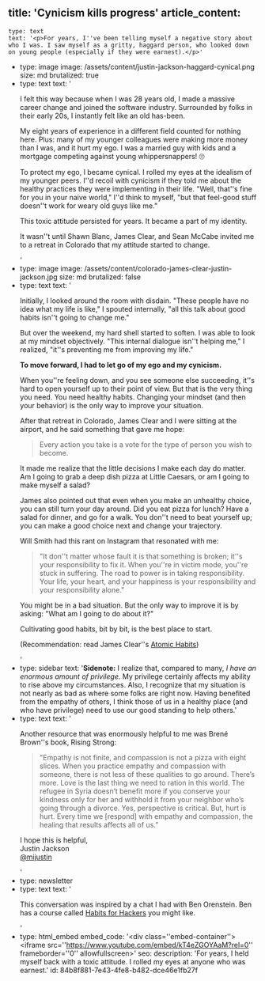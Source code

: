 title: 'Cynicism kills progress'
article_content:
  -
    type: text
    text: '<p>For years, I''ve been telling myself a negative story about who I was. I saw myself as a gritty, haggard person, who looked down on young people (especially if they were earnest).</p>'
  -
    type: image
    image: /assets/content/justin-jackson-haggard-cynical.png
    size: md
    brutalized: true
  -
    type: text
    text: '<p>I felt this way because when I was 28 years old, I made a massive career change and joined the software industry. Surrounded by folks in their early 20s, I instantly felt like an old has-been.</p><p>My eight years of experience in a different field counted for nothing here. Plus: many of my younger colleagues were making more money than I was, and it hurt my ego. I was a married guy with kids and a mortgage competing against young whippersnappers! 🙄</p><p>To protect my ego, I became cynical. I rolled my eyes at the idealism of my younger peers. I''d recoil with cynicism if they told me about the healthy practices they were implementing in their life. "Well, that''s fine for you in your naive world," I''d think to myself, "but that feel-good stuff doesn''t work for weary old guys like me."</p><p>This toxic attitude persisted for years. It became a part of my identity.</p><p>It wasn''t until Shawn Blanc, James Clear, and Sean McCabe invited me to a retreat in Colorado that my attitude started to change.</p>'
  -
    type: image
    image: /assets/content/colorado-james-clear-justin-jackson.jpg
    size: md
    brutalized: false
  -
    type: text
    text: '<p>Initially, I looked around the room with disdain. "These people have no idea what my life is like," I spouted internally, "all this talk about good habits isn''t going to change me."</p><p>But over the weekend, my hard shell started to soften. I was able to look at my mindset objectively. "This internal dialogue isn''t helping me," I realized, "it''s preventing me from improving my life."</p><p><b>To move forward, I had to let go of my ego and my cynicism.</b></p><p>When you''re feeling down, and you see someone else succeeding, it''s hard to open yourself up to their point of view. But that is the very thing you need. You need healthy habits. Changing your mindset (and then your behavior) is the only way to improve your situation.</p><p>After that retreat in Colorado, James Clear and I were sitting at the airport, and he said something that gave me hope:</p><blockquote><p>Every action you take is a vote for the type of person you wish to become.</p></blockquote><p>It made me realize that the little decisions I make each day do matter. Am I going to grab a deep dish pizza at Little Caesars, or am I going to make myself a salad?</p><p>James also pointed out that even when you make an unhealthy choice, you can still turn your day around. Did you eat pizza for lunch? Have a salad for dinner, and go for a walk. You don''t need to beat yourself up; you can make a good choice next and change your trajectory. </p><p>Will Smith had this rant on Instagram that resonated with me:</p><blockquote><p>"It don''t matter whose fault it is that something is broken; it''s your responsibility to fix it. When you''re in victim mode, you''re stuck in suffering. The road to power is in taking responsibility. Your life, your heart, and your happiness is your responsibility and your responsibility alone."</p></blockquote><p>You might be in a bad situation. But the only way to improve it is by asking: "What am I going to do about it?"</p><p>Cultivating good habits, bit by bit, is the best place to start.</p><p>(Recommendation: read James Clear''s <a href="https://jamesclear.com/atomic-habits">Atomic Habits</a>)</p>'
  -
    type: sidebar
    text: '**Sidenote:** I realize that, compared to many, <em>I have an enormous amount of privilege</em>. My privilege certainly affects my ability to rise above my circumstances. Also, I recognize that my situation is not nearly as bad as where some folks are right now. Having benefited from the empathy of others, I think those of us in a healthy place (and who have privilege) need to use our good standing to help others.'
  -
    type: text
    text: '<p>Another resource that was enormously helpful to me was Brené Brown''s book, Rising Strong:</p><blockquote><p>"Empathy is not finite, and compassion is not a pizza with eight slices. When you practice empathy and compassion with someone, there is not less of these qualities to go around. There’s more. Love is the last thing we need to ration in this world. The refugee in Syria doesn’t benefit more if you conserve your kindness only for her and withhold it from your neighbor who’s going through a divorce. Yes, perspective is critical. But, hurt is hurt.  Every time we [respond] with empathy and compassion, the healing that results affects all of us.” </p></blockquote><p>I hope this is helpful,<br>Justin Jackson<br><a href="https://twitter.com/mijustin">@mijustin</a></p>'
  -
    type: newsletter
  -
    type: text
    text: '<p>This conversation was inspired by a chat I had with Ben Orenstein. Ben has a course called <a href="https://www.habitsforhackers.com/">Habits for Hackers</a>&nbsp;you might like.</p>'
  -
    type: html_embed
    embed_code: '<style>.embed-container { position: relative; padding-bottom: 56.25%; height: 0; overflow: hidden; max-width: 100%; -webkit-filter: grayscale(100%); filter: grayscale(100%); } .embed-container iframe, .embed-container object, .embed-container embed { position: absolute; top: 0; left: 0; width: 100%; height: 100%; }</style><div class=''embed-container''><iframe src=''https://www.youtube.com/embed/kT4eZGOYAaM?rel=0'' frameborder=''0'' allowfullscreen></iframe></div>'
seo:
  description: 'For years, I held myself back with a toxic attitude. I rolled my eyes at anyone who was earnest.'
id: 84b8f881-7e43-4fe8-b482-dce46e1fb27f
